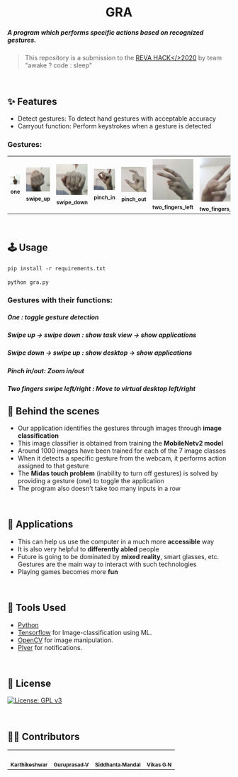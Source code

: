 <h1 align="center">GRA</h1>
<h5>A program which performs specific actions based on recognized gestures.</h5>

> This repository is a submission to the [REVA HACK</>2020](https://revahack.com/) by team "awake ? code : sleep"
<br>

## :sparkles: Features
* Detect gestures: To detect hand gestures with acceptable accuracy
* Carryout function: Perform keystrokes when a gesture is detected

### Gestures:

<table>
<tr>
<td align="center"><img src="images/one.jpg" width="100px;" alt=""/><br /><sub><b>one</b></sub></a><br /></td>
<td align="center"><img src="images/swipe_up.jpg" width="100px;" alt=""/><br /><sub><b>swipe_up</b></sub></a><br /></td>
<td align="center"><img src="images/swipe_down.jpg" width="100px;" alt=""/><br /><sub><b>swipe_down</b></sub></a><br /></td>
<td align="center"><img src="images/pinch_in.jpg" width="100px;" alt=""/><br /><sub><b>pinch_in</b></sub></a><br /></td>
<td align="center"><img src="images/pinch_out.jpg" width="100px;" alt=""/><br /><sub><b>pinch_out</b></sub></a><br /></td>
<td align="center"><img src="images/two_fingers_left.jpg" width="100px;" alt=""/><br /><sub><b>two_fingers_left</b></sub></a><br /></td>
<td align="center"><img src="images/two_fingers_right.jpg" width="100px;" alt=""/><br /><sub><b>two_fingers_right</b></sub></a><br /></td>
</tr>
</table>

<br>

## :joystick: Usage

`pip install -r requirements.txt`

`python gra.py`

### Gestures with their functions:
##### One : toggle gesture detection
##### Swipe up -> swipe down : show task view -> show applications
##### Swipe down -> swipe up : show desktop -> show applications
##### Pinch in/out: Zoom in/out
##### Two fingers swipe left/right : Move to virtual desktop left/right


## :nut_and_bolt: Behind the scenes
* Our application identifies the gestures through images through **image classification**
* This image classifier is obtained from training the **MobileNetv2 model**
* Around 1000 images have been trained for each of the 7 image classes
* When it detects a specific gesture from the webcam, it performs action assigned to that gesture
* The **Midas touch problem** (inability to turn off gestures) is solved by providing a gesture (one) to toggle the application
* The program also doesn't take too many inputs in a row
<br>

## :seedling: Applications
* This can help us use the computer in a much more __accessible__ way
* It is also very helpful to __differently abled__ people
* Future is going to be dominated by **mixed reality**, smart glasses, etc. Gestures are the main way to interact with such technologies
* Playing games becomes more **fun**
<br>

## :hammer: Tools Used
* [Python](https://www.python.org/)
* [Tensorflow](https://www.tensorflow.org/api_docs) for Image-classification using ML.
* [OpenCV](https://docs.opencv.org/master/d9/df8/tutorial_root.html) for image manipulation.
* [Plyer](https://github.com/kivy/plyer) for notifications.
<br>

## :page_facing_up: License

[![License: GPL v3](https://img.shields.io/badge/License-GPLv3-blue.svg)](https://www.gnu.org/licenses/gpl-3.0)

<br>

## :man_technologist: Contributors

<table>
    <tr>
    <td align="center"><a href="https://github.com/Karthikeshwar1"><img src="https://avatars2.githubusercontent.com/u/43902130?s=400&u=f8f84eaf888d3a32eaa758db8ec036a7e9f3466d&v=4" width="100px;" alt=""/><br /><sub><b>Karthikeshwar</b></sub></a><br /></td>
      <td align="center"><a href="https://github.com/guruprasadv22"><img src="https://avatars0.githubusercontent.com/u/44210009?s=400&u=483e3d8b62f635befb6bdb258c8b4db3bfb06990&v=4" width="100px;" alt=""/><br /><sub><b>Guruprasad V</b></sub></a></td>
      <td align="center"><a href="https://github.com/Siddhanta-10"><img src="https://avatars0.githubusercontent.com/u/49256432?s=400&v=4" width="100px;" alt=""/><br /><sub><b>Siddhanta Mandal</b></sub></a></td>
        <td align="center"><a href="https://github.com/vikasgn2"><img src="https://avatars3.githubusercontent.com/u/46003079?s=400&u=a122cc714e9090d4e1e24634c137116b84d672b9&v=4" width="100px;" alt=""/><br /><sub><b>Vikas G N</b></sub></a></td>
    </tr>
    </table>
